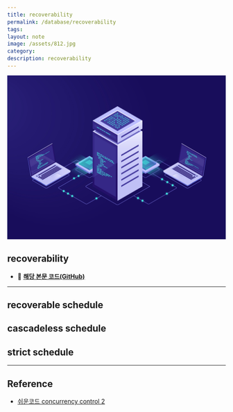 ```yaml
---
title: recoverability
permalink: /database/recoverability
tags: 
layout: note
image: /assets/812.jpg
category: 
description: recoverability
---
```


![](/assets/812.jpg)

## recoverability

- 🐙 **[해당 본문 코드(GitHub)](https://github.com/yanggwangseong/implementation/tree/main/concurrency-control)** 

---

## recoverable schedule

## cascadeless schedule

## strict schedule




---

## Reference

- [쉬운코드 concurrency control 2](https://www.youtube.com/watch?v=89TZbhmo8zk) 
